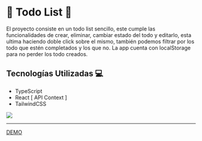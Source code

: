 # 📃 Todo List 📃

El proyecto consiste en un todo list sencillo, este cumple las funcionalidades de crear, eliminar, cambiar estado del todo y editarlo, esta ultima haciendo doble click sobre el mismo, también podemos filtrar por los todo que estén completados y los que no. La app cuenta con localStorage para no perder los todo creados.

## Tecnologías Utilizadas 💻

- TypeScript
- React [ API Context ]
- TailwindCSS

<img src="https://i.imgur.com/K4gYQib.png" />

---

[DEMO](https://react-typescript-tailwind-todoapp.vercel.app/)

